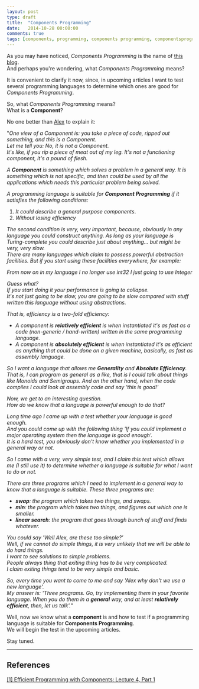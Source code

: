 ```yaml
---
layout: post
type: draft
title:  "Components Programming"
date:   2014-10-28 00:00:00
comments: true
tags: [components, programming, components programming, componentsprogramming, stepanov, knuth, stroustrup, generic, genericprogramming, generic programming, genericity, concepts, math, mathematics, elements, eop, contracts, performance, c++, cpp, c, java, dotnet, c#, csharp, python, ruby, javascript, haskell, dlang, rust, golang, eiffel, templates, metaprogramming]
---
```


As you may have noticed, *Components Programming* is the name of [this blog](http://componentsprogramming.com/).  
And perhaps you're wondering, what *Components Programming* means?

It is convenient to clarify it now, since, in upcoming articles I want to test several programming languages to determine which ones are good for *Components Programming*.

So, what *Components Programming* means?  
What is a **Component**?

No one better than [Alex](http://www.stepanovpapers.com/) to explain it:

"*One view of a Component is: you take a piece of code, ripped out something, and this is a Component.  
Let me tell you: No, it is not a Component.  
It's like, if you rip a piece of meat out of my leg. It's not a functioning component, it's a pound of flesh.*

*A __Component__ is something which solves a problem in a general way. It is something which is not specific, and then could be used by all the applications which needs this particular problem being solved.*

*A programming language is suitable for __Component Programming__ if it satisfies the following conditions:*

1. *It could describe a general purpose components*.  
2. *Without losing efficiency*

*The second condition is very, very important, because, obviously in any language you could construct anything. As long as your language is Turing-complete you could describe just about anything... but might be very, very slow.  
There are many languages which claim to possess powerful abstraction facilities. But if you start using these facilities everywhere, for example:*

   *From now on in my language I no longer use int32 I just going to use Integer*

*Guess what?  
If you start doing it your performance is going to collapse.  
It's not just going to be slow, you are going to be slow compared with stuff written this language without using abstractions.*
 
*That is, efficiency is a two-fold efficiency:*

- *A component is __relatively efficient__ is when instantiated it's as fast as a code (non-generic / hand-written) written in the same programming language.*
- *A component is __absolutely efficient__ is when instantiated it's as efficient as anything that could be done on a given machine, basically, as fast as assembly language.*

*So I want a language that allows me __Generality__ and __Absolute Efficiency__.  
That is, I can program as general as a like, that is I could talk about things like Monoids and Semigroups. And on the other hand, when the code compiles I could look at assembly code and say 'this is good!'*

*Now, we get to an interesting question.  
How do we know that a language is powerful enough to do that?*

*Long time ago I came up with a test whether your language is good enough.  
And you could come up with the following thing 'If you could implement a major operating system then the language is good enough'.  
It is a hard test, you obviously don't know whether you implemented in a general way or not.*

*So I came with a very, very simple test, and I claim this test which allows me (I still use it) to determine whether a language is suitable for what I want to do or not.*

*There are three programs which I need to implement in a general way to know that a language is suitable. These three programs are:*

- *__swap__: the program which takes two things, and swaps.*
- *__min__: the program which takes two things, and figures out which one is smaller.*
- *__linear search__: the program that goes through bunch of stuff and finds whatever.*

*You could say 'Well Alex, are these too simple?’  
Well, if we cannot do simple things, it is very unlikely that we will be able to do hard things.  
I want to see solutions to simple problems.  
People always thing that exiting thing has to be very complicated.  
I claim exiting things tend to be very simple and basic.*

*So, every time you want to come to me and say 'Alex why don't we use a new language'.  
My answer is: 'Three programs. Go, try implementing them in your favorite language. When you do them in a __general__ way, and at least __relatively efficient__, then, let us talk'.*"

Well, now we know what a **component** is and how to test if a programming language is suitable for **Components Programming**.  
We will begin the test in the upcoming articles.

Stay tuned.


---

## References


[[1] Efficient Programming with Components: Lecture 4, Part 1](http://youtu.be/4pSqzrbjq4Q)
